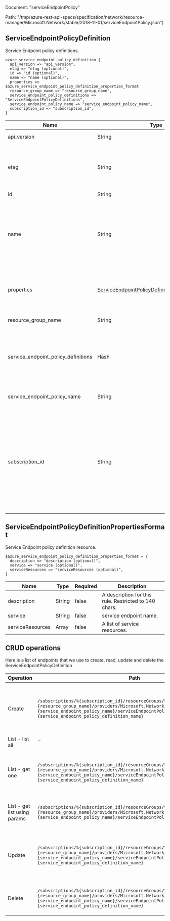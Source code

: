 Document: "serviceEndpointPolicy"


Path: "/tmp/azure-rest-api-specs/specification/network/resource-manager/Microsoft.Network/stable/2018-11-01/serviceEndpointPolicy.json")

## ServiceEndpointPolicyDefinition

Service Endpoint policy definitions.

```puppet
azure_service_endpoint_policy_definition {
  api_version => "api_version",
  etag => "etag (optional)",
  id => "id (optional)",
  name => "name (optional)",
  properties => $azure_service_endpoint_policy_definition_properties_format
  resource_group_name => "resource_group_name",
  service_endpoint_policy_definitions => "ServiceEndpointPolicyDefinitions",
  service_endpoint_policy_name => "service_endpoint_policy_name",
  subscription_id => "subscription_id",
}
```

| Name        | Type           | Required       | Description       |
| ------------- | ------------- | ------------- | ------------- |
|api_version | String | true | Client API version. |
|etag | String | false | A unique read-only string that changes whenever the resource is updated. |
|id | String | false | Resource ID. |
|name | String | false | The name of the resource that is unique within a resource group. This name can be used to access the resource. |
|properties | [ServiceEndpointPolicyDefinitionPropertiesFormat](#serviceendpointpolicydefinitionpropertiesformat) | false | Properties of the service endpoint policy definition |
|resource_group_name | String | true | The name of the resource group. |
|service_endpoint_policy_definitions | Hash | true | Parameters supplied to the create or update service endpoint policy operation. |
|service_endpoint_policy_name | String | true | The name of the service endpoint policy. |
|subscription_id | String | true | The subscription credentials which uniquely identify the Microsoft Azure subscription. The subscription ID forms part of the URI for every service call. |
        
## ServiceEndpointPolicyDefinitionPropertiesFormat

Service Endpoint policy definition resource.

```puppet
$azure_service_endpoint_policy_definition_properties_format = {
  description => "description (optional)",
  service => "service (optional)",
  serviceResources => "serviceResources (optional)",
}
```

| Name        | Type           | Required       | Description       |
| ------------- | ------------- | ------------- | ------------- |
|description | String | false | A description for this rule. Restricted to 140 chars. |
|service | String | false | service endpoint name. |
|serviceResources | Array | false | A list of service resources. |



## CRUD operations

Here is a list of endpoints that we use to create, read, update and delete the ServiceEndpointPolicyDefinition

| Operation | Path | Verb | Description | OperationID |
| ------------- | ------------- | ------------- | ------------- | ------------- |
|Create|`/subscriptions/%{subscription_id}/resourceGroups/%{resource_group_name}/providers/Microsoft.Network/serviceEndpointPolicies/%{service_endpoint_policy_name}/serviceEndpointPolicyDefinitions/%{service_endpoint_policy_definition_name}`|Put|Creates or updates a service endpoint policy definition in the specified service endpoint policy.|ServiceEndpointPolicyDefinitions_CreateOrUpdate|
|List - list all|``||||
|List - get one|`/subscriptions/%{subscription_id}/resourceGroups/%{resource_group_name}/providers/Microsoft.Network/serviceEndpointPolicies/%{service_endpoint_policy_name}/serviceEndpointPolicyDefinitions/%{service_endpoint_policy_definition_name}`|Get|Get the specified service endpoint policy definitions from service endpoint policy.|ServiceEndpointPolicyDefinitions_Get|
|List - get list using params|`/subscriptions/%{subscription_id}/resourceGroups/%{resource_group_name}/providers/Microsoft.Network/serviceEndpointPolicies/%{service_endpoint_policy_name}/serviceEndpointPolicyDefinitions`|Get|Gets all service endpoint policy definitions in a service end point policy.|ServiceEndpointPolicyDefinitions_ListByResourceGroup|
|Update|`/subscriptions/%{subscription_id}/resourceGroups/%{resource_group_name}/providers/Microsoft.Network/serviceEndpointPolicies/%{service_endpoint_policy_name}/serviceEndpointPolicyDefinitions/%{service_endpoint_policy_definition_name}`|Put|Creates or updates a service endpoint policy definition in the specified service endpoint policy.|ServiceEndpointPolicyDefinitions_CreateOrUpdate|
|Delete|`/subscriptions/%{subscription_id}/resourceGroups/%{resource_group_name}/providers/Microsoft.Network/serviceEndpointPolicies/%{service_endpoint_policy_name}/serviceEndpointPolicyDefinitions/%{service_endpoint_policy_definition_name}`|Delete|Deletes the specified ServiceEndpoint policy definitions.|ServiceEndpointPolicyDefinitions_Delete|
